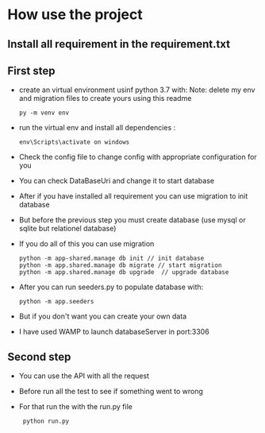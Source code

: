 # How use the project

## Install all requirement in the requirement.txt


## First step
 - create an virtual environment usinf python 3.7 with: 
   Note: delete my env and migration files to create yours using this readme
       
       py -m venv env
 - run the virtual env and install all dependencies :
 
    
       env\Scripts\activate on windows
 - Check the config file to change config with appropriate configuration for you
 - You can check DataBaseUri and change it to start database
 - After if you have installed all requirement you can use migration to init database
 - But before the previous step you must create database (use mysql or sqlite but relationel database)
 - If you do all of this you can use migration
       
       python -m app-shared.manage db init // init database
       python -m app.shared.manage db migrate // start migration
       python -m app.shared.manage db upgrade  // upgrade database
  - After you can run seeders.py to populate database with:
        
        python -m app.seeders 
 - But if you don't want you can create your own data
 - I have used WAMP to launch databaseServer in port:3306
 
 
 ## Second step 
 
 - You can use the API with all the request
 - Before run all the test to see if something went to wrong
 - For that run the with the run.py file
       
        python run.py